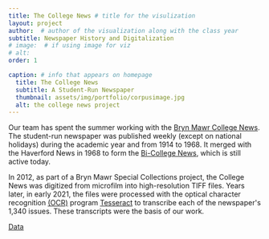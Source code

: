 ```yaml
---
title: The College News # title for the visulization
layout: project
author:  # author of the visualization along with the class year 
subtitle: Newspaper History and Digitalization
# image:  # if using image for viz
# alt:
order: 1 

caption: # info that appears on homepage
  title: The College News
  subtitle: A Student-Run Newspaper
  thumbnail: assets/img/portfolio/corpusimage.jpg
  alt: the college news project
---
```

<!--  
To add an image: add relative url and alt text below and uncomment/copy paste
<img class="img-fluid d-block mx-auto" src="{{ site.baseurl }}/assets/img" alt="">
-->

Our team has spent the summer working with the [Bryn Mawr College News](https://digitalcollections.tricolib.brynmawr.edu/collections/bryn-mawr-college-news). The student-run newspaper was published weekly (except on national holidays) during the academic year and from 1914 to 1968. It merged with the Haverford News in 1968 to form the [Bi-College News](https://bicollegenews.com), which is still active today.

In 2012, as part of a Bryn Mawr Special Collections project, the College News was digitized from microfilm into high-resolution TIFF files. Years later, in early 2021, the files were processed with the optical character recognition [(OCR)](https://searchcontentmanagement.techtarget.com/definition/OCR-optical-character-recognition) program [Tesseract](https://github.com/tesseract-ocr/tesseract) to transcribe each of the newspaper's 1,340 issues. These transcripts were the basis of our work.

<!--  
Insert your description for the project here.
--> 

<a class="btn btn-primary btn-xl text-uppercase js-scroll-trigger" href="{{ site.baseurl }}/projects/data.html">Data</a>


